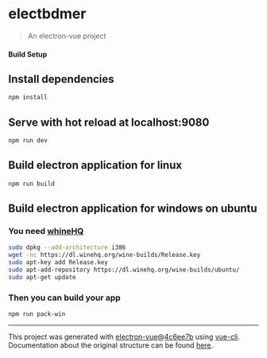 # electbdmer

> An electron-vue project

#### Build Setup

## Install dependencies

``` bash
npm install
```

## Serve with hot reload at localhost:9080

``` bash
npm run dev
```

## Build electron application for linux

``` bash
npm run build
```

## Build electron application for windows on ubuntu

### You need [whineHQ](https://wiki.winehq.org/Ubuntu)

``` bash
sudo dpkg --add-architecture i386 
wget -nc https://dl.winehq.org/wine-builds/Release.key
sudo apt-key add Release.key
sudo apt-add-repository https://dl.winehq.org/wine-builds/ubuntu/
sudo apt-get update
```

### Then you can build your app

``` bash
npm run pack-win
```

---

This project was generated with [electron-vue](https://github.com/SimulatedGREG/electron-vue)@[4c6ee7b](https://github.com/SimulatedGREG/electron-vue/tree/4c6ee7bf4f9b4aa647a22ec1c1ca29c2e59c3645) using [vue-cli](https://github.com/vuejs/vue-cli). Documentation about the original structure can be found [here](https://simulatedgreg.gitbooks.io/electron-vue/content/index.html).
